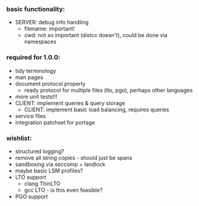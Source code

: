 ### basic functionality:

- SERVER: debug info handling
    - filename: important!
    - cwd: not so important (distcc doesn't), could be done via namespaces

### required for 1.0.0:

- tidy terminology
- man pages
- document protocol properly
    - ready protocol for multiple files (lto, pgo), perhaps other languages
- more unit tests!!!
- CLIENT: implement queries & query storage
    - CLIENT: implement basic load balancing, requires queries
- service files
- integration patchset for portage

### wishlist:

- structured logging?
- remove all string copies - should just be spans
- sandboxing via seccomp + landlock
- maybe basic LSM profiles?
- LTO support
    - clang ThinLTO
    - gcc LTO - is this even feasible?
- PGO support
